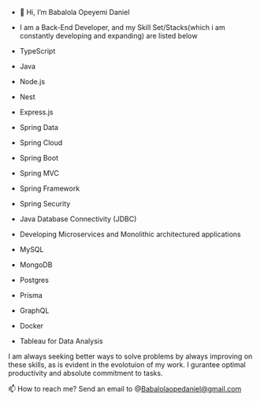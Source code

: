 - 👋 Hi, I’m Babalola Opeyemi Daniel
- I am a Back-End Developer, and my Skill Set/Stacks(which i am constantly developing and expanding) are listed below

- TypeScript
- Java
- Node.js
- Nest
- Express.js
- Spring Data
- Spring Cloud
- Spring Boot
- Spring MVC
- Spring Framework
- Spring Security
- Java Database Connectivity (JDBC)
- Developing Microservices and Monolithic architectured applications
- MySQL
- MongoDB
- Postgres
- Prisma
- GraphQL
- Docker
- Tableau for Data Analysis


I am always seeking better ways to solve problems by always improving on these skills, as is evident in the evolotuion of my work. I gurantee optimal productivity and absolute commitment to tasks.

📫 How to reach me? Send an email to @Babalolaopedaniel@gmail.com

<!---
BabalolaBrainiac/BabalolaBrainiac is a ✨ special ✨ repository because its `README.md` (this file) appears on your GitHub profile.
You can click the Preview link to take a look at your changes.
--->

